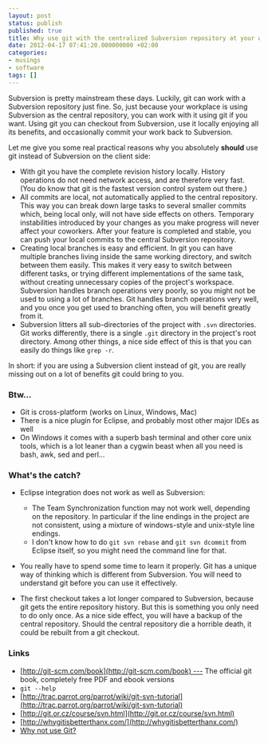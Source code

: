```yaml
---
layout: post
status: publish
published: true
title: Why use git with the centralized Subversion repository at your workplace
date: 2012-04-17 07:41:20.000000000 +02:00
categories:
- musings
- software
tags: []
---
```

Subversion is pretty mainstream these days. Luckily, git can work with a Subversion repository just fine. So, just because your workplace is using Subversion as the central repository, you can work with it using git if you want. Using git you can checkout from Subversion, use it locally enjoying all its benefits, and occasionally commit your work back to Subversion.

Let me give you some real practical reasons why you absolutely **should** use git instead of Subversion on the client side:

- With git you have the complete revision history locally. History operations do not need network access, and are therefore very fast. (You do know that git is the fastest version control system out there.)
- All commits are local, not automatically applied to the central repository. This way you can break down large tasks to several smaller commits which, being local only, will not have side effects on others. Temporary instabilities introduced by your changes as you make progress will never affect your coworkers. After your feature is completed and stable, you can push your local commits to the central Subversion repository.
- Creating local branches is easy and efficient. In git you can have multiple branches living inside the same working directory, and switch between them easily. This makes it very easy to switch between different tasks, or trying different implementations of the same task, without creating unnecessary copies of the project's workspace. Subversion handles branch operations very poorly, so you might not be used to using a lot of branches. Git handles branch operations very well, and you once you get used to branching often, you will benefit greatly from it.
- Subversion litters all sub-directories of the project with `.svn` directories. Git works differently, there is a single `.git` directory in the project's root directory. Among other things, a nice side effect of this is that you can easily do things like `grep -r`.

In short: if you are using a Subversion client instead of git, you are really missing out on a lot of benefits git could bring to you.

### Btw...

- Git is cross-platform (works on Linux, Windows, Mac)
- There is a nice plugin for Eclipse, and probably most other major IDEs as well
- On Windows it comes with a superb bash terminal and other core unix tools, which is a lot leaner than a cygwin beast when all you need is bash, awk, sed and perl...

### What's the catch?

- Eclipse integration does not work as well as Subversion:

	- The Team Synchronization function may not work well, depending on the repository. In particular if the line endings in the project are not consistent, using a mixture of windows-style and unix-style line endings.
	- I don't know how to do `git svn rebase` and `git svn dcommit` from Eclipse itself, so you might need the command line for that.

- You really have to spend some time to learn it properly. Git has a unique way of thinking which is different from Subversion. You will need to understand git before you can use it effectively.
- The first checkout takes a lot longer compared to Subversion, because git gets the entire repository history. But this is something you only need to do only once. As a nice side effect, you will have a backup of the central repository. Should the central repository die a horrible death, it could be rebuilt from a git checkout.

### Links

- [http://git-scm.com/book](http://git-scm.com/book) --- The official git book, completely free PDF and ebook versions
- `git --help`
- [http://trac.parrot.org/parrot/wiki/git-svn-tutorial](http://trac.parrot.org/parrot/wiki/git-svn-tutorial)
- [http://git.or.cz/course/svn.html](http://git.or.cz/course/svn.html)
- [http://whygitisbetterthanx.com/](http://whygitisbetterthanx.com/)
- [Why not use Git?](http://techsoftcomputing.com/faq/2262831.html)

